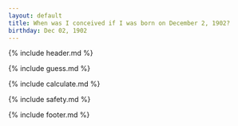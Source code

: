 ```yaml
---
layout: default
title: When was I conceived if I was born on December 2, 1902?
birthday: Dec 02, 1902
---
```


{% include header.md %}

{% include guess.md %}

{% include calculate.md %}

{% include safety.md %}

{% include footer.md %}



